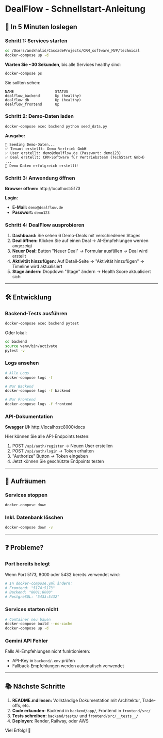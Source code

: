 # DealFlow - Schnellstart-Anleitung

## 🚀 In 5 Minuten loslegen

### Schritt 1: Services starten

```bash
cd /Users/anskhalid/CascadeProjects/CRM_software_MVP/technical
docker-compose up -d
```

**Warten Sie ~30 Sekunden**, bis alle Services healthy sind:

```bash
docker-compose ps
```

Sie sollten sehen:
```
NAME                   STATUS
dealflow_backend       Up (healthy)
dealflow_db            Up (healthy)
dealflow_frontend      Up
```

### Schritt 2: Demo-Daten laden

```bash
docker-compose exec backend python seed_data.py
```

**Ausgabe:**
```
🌱 Seeding Demo-Daten...
✅ Tenant erstellt: Demo Vertrieb GmbH
✅ User erstellt: demo@dealflow.de (Passwort: demo123)
✅ Deal erstellt: CRM-Software für Vertriebsteam (TechStart GmbH)
...
🎉 Demo-Daten erfolgreich erstellt!
```

### Schritt 3: Anwendung öffnen

**Browser öffnen:** http://localhost:5173

**Login:**
- **E-Mail:** `demo@dealflow.de`
- **Passwort:** `demo123`

### Schritt 4: DealFlow ausprobieren

1. **Dashboard:** Sie sehen 6 Demo-Deals mit verschiedenen Stages
2. **Deal öffnen:** Klicken Sie auf einen Deal → AI-Empfehlungen werden angezeigt
3. **Neuer Deal:** Button "Neuer Deal" → Formular ausfüllen → Deal wird erstellt
4. **Aktivität hinzufügen:** Auf Detail-Seite → "Aktivität hinzufügen" → Timeline wird aktualisiert
5. **Stage ändern:** Dropdown "Stage" ändern → Health Score aktualisiert sich

---

## 🛠️ Entwicklung

### Backend-Tests ausführen

```bash
docker-compose exec backend pytest
```

Oder lokal:
```bash
cd backend
source venv/bin/activate
pytest -v
```

### Logs ansehen

```bash
# Alle Logs
docker-compose logs -f

# Nur Backend
docker-compose logs -f backend

# Nur Frontend
docker-compose logs -f frontend
```

### API-Dokumentation

**Swagger UI:** http://localhost:8000/docs

Hier können Sie alle API-Endpoints testen:
1. POST `/api/auth/register` → Neuen User erstellen
2. POST `/api/auth/login` → Token erhalten
3. "Authorize" Button → Token eingeben
4. Jetzt können Sie geschützte Endpoints testen

---

## 🧹 Aufräumen

### Services stoppen

```bash
docker-compose down
```

### Inkl. Datenbank löschen

```bash
docker-compose down -v
```

---

## ❓ Probleme?

### Port bereits belegt

Wenn Port 5173, 8000 oder 5432 bereits verwendet wird:

```bash
# In docker-compose.yml ändern:
# Frontend: "5174:5173"
# Backend: "8001:8000"
# PostgreSQL: "5433:5432"
```

### Services starten nicht

```bash
# Container neu bauen
docker-compose build --no-cache
docker-compose up -d
```

### Gemini API Fehler

Falls AI-Empfehlungen nicht funktionieren:
- API-Key in `backend/.env` prüfen
- Fallback-Empfehlungen werden automatisch verwendet

---

## 📚 Nächste Schritte

1. **README.md lesen:** Vollständige Dokumentation mit Architektur, Trade-offs, etc.
2. **Code erkunden:** Backend in `backend/app/`, Frontend in `frontend/src/`
3. **Tests schreiben:** `backend/tests/` und `frontend/src/__tests__/`
4. **Deployen:** Render, Railway, oder AWS

Viel Erfolg! 🚀
